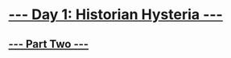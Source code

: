 # [--- Day 1: Historian Hysteria ---](https://adventofcode.com/2024/day/1)


## [--- Part Two ---](https://adventofcode.com/2024/day/1#part2)
